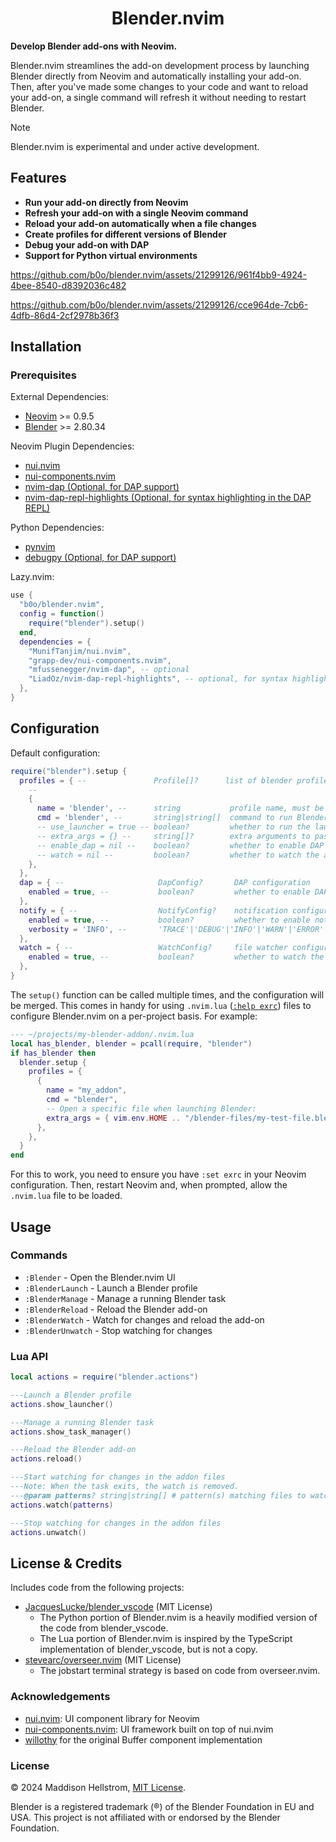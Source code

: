 <h1 align="center">Blender.nvim</h1>

**Develop Blender add-ons with Neovim.**

Blender.nvim streamlines the add-on development process by launching Blender
directly from Neovim and automatically installing your add-on. Then, after
you've made some changes to your code and want to reload your add-on, a single
command will refresh it without needing to restart Blender.

> [!NOTE]
> Blender.nvim is experimental and under active development.

## Features

- **Run your add-on directly from Neovim**
- **Refresh your add-on with a single Neovim command**
- **Reload your add-on automatically when a file changes**
- **Create profiles for different versions of Blender**
- **Debug your add-on with DAP**
- **Support for Python virtual environments**

https://github.com/b0o/blender.nvim/assets/21299126/961f4bb9-4924-4bee-8540-d8392036c482

https://github.com/b0o/blender.nvim/assets/21299126/cce964de-7cb6-4dfb-86d4-2cf2978b36f3

## Installation

### Prerequisites

External Dependencies:

- [Neovim](https://neovim.io) >= 0.9.5
- [Blender](https://www.blender.org) >= 2.80.34

Neovim Plugin Dependencies:

- [nui.nvim](https://github.com/MunifTanjim/nui.nvim)
- [nui-components.nvim](https://github.com/grapp-dev/nui-components.nvim)
- [nvim-dap (Optional, for DAP support)](https://github.com/mfussenegger/nvim-dap)
- [nvim-dap-repl-highlights (Optional, for syntax highlighting in the DAP REPL)](https://github.com/LiadOz/nvim-dap-repl-highlights)

Python Dependencies:

- [pynvim](https://github.com/neovim/pynvim)
- [debugpy (Optional, for DAP support)](https://github.com/microsoft/debugpy)

Lazy.nvim:

```lua
use {
  "b0o/blender.nvim",
  config = function()
    require("blender").setup()
  end,
  dependencies = {
    "MunifTanjim/nui.nvim",
    "grapp-dev/nui-components.nvim",
    "mfussenegger/nvim-dap", -- optional
    "LiadOz/nvim-dap-repl-highlights", -- optional, for syntax highlighting in the DAP REPL
  },
}
```

## Configuration

Default configuration:

```lua
require("blender").setup {
  profiles = { --               Profile[]?      list of blender profiles
    --
    {
      name = 'blender', --      string           profile name, must be unique
      cmd = 'blender', --       string|string[]  command to run Blender
      -- use_launcher = true -- boolean?         whether to run the launch_blender.py script when starting Blender
      -- extra_args = {} --     string[]?        extra arguments to pass to Blender
      -- enable_dap = nil --    boolean?         whether to enable DAP for this profile (if nil, the global setting is used)
      -- watch = nil --         boolean?         whether to watch the add-on directory for changes (if nil, the global setting is used)
    },
  },
  dap = { --                     DapConfig?       DAP configuration
    enabled = true, --           boolean?         whether to enable DAP (can be overridden per profile)
  },
  notify = { --                  NotifyConfig?    notification configuration
    enabled = true, --           boolean?         whether to enable notifications
    verbosity = 'INFO', --       'TRACE'|'DEBUG'|'INFO'|'WARN'|'ERROR'|'OFF'|vim.log.level?  log level for notifications
  },
  watch = { --                   WatchConfig?     file watcher configuration
    enabled = true, --           boolean?         whether to watch the add-on directory for changes (can be overridden per profile)
  },
}
```

The `setup()` function can be called multiple times, and the configuration will be merged. This comes in handy for using `.nvim.lua` ([`:help exrc`](https://neovim.io/doc/user/options.html#'exrc')) files to configure Blender.nvim on a per-project basis. For example:

```lua
--- ~/projects/my-blender-addon/.nvim.lua
local has_blender, blender = pcall(require, "blender")
if has_blender then
  blender.setup {
    profiles = {
      {
        name = "my_addon",
        cmd = "blender",
        -- Open a specific file when launching Blender:
        extra_args = { vim.env.HOME .. "/blender-files/my-test-file.blend" },
      },
    },
  }
end
```

For this to work, you need to ensure you have `:set exrc` in your Neovim configuration. Then, restart Neovim and, when prompted, allow the `.nvim.lua` file to be loaded.

## Usage

### Commands

- `:Blender` - Open the Blender.nvim UI
- `:BlenderLaunch` - Launch a Blender profile
- `:BlenderManage` - Manage a running Blender task
- `:BlenderReload` - Reload the Blender add-on
- `:BlenderWatch` - Watch for changes and reload the add-on
- `:BlenderUnwatch` - Stop watching for changes

### Lua API

```lua
local actions = require("blender.actions")

---Launch a Blender profile
actions.show_launcher()

---Manage a running Blender task
actions.show_task_manager()

---Reload the Blender add-on
actions.reload()

---Start watching for changes in the addon files
---Note: When the task exits, the watch is removed.
---@param patterns? string|string[] # pattern(s) matching files to watch for changes
actions.watch(patterns)

---Stop watching for changes in the addon files
actions.unwatch()
```

## License & Credits

Includes code from the following projects:

- [JacquesLucke/blender_vscode](https://github.com/JacquesLucke/blender_vscode) (MIT License)
  - The Python portion of Blender.nvim is a heavily modified version of the code from blender_vscode.
  - The Lua portion of Blender.nvim is inspired by the TypeScript implementation of blender_vscode, but is not a copy.
- [stevearc/overseer.nvim](https://github.com/stevearc/overseer.nvim) (MIT License)
  - The jobstart terminal strategy is based on code from overseer.nvim.

### Acknowledgements

- [nui.nvim](https://github.com/MunifTanjim/nui.nvim): UI component library for Neovim
- [nui-components.nvim](https://github.com/grapp-dev/nui-components.nvim): UI framework built on top of nui.nvim
- [willothy](https://github.com/willothy) for the original Buffer component implementation

### License

&copy; 2024 Maddison Hellstrom, [MIT License](https://mit-license.org).

Blender is a registered trademark (®) of the Blender Foundation in EU and USA. This project is not affiliated with or endorsed by the Blender Foundation.
